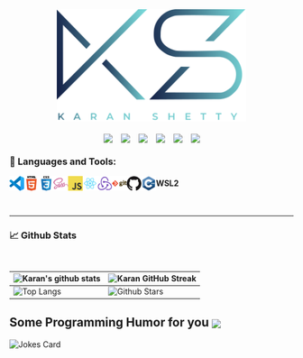 <div style="text-align: center">
    <img src="./assets/logo.svg" alt="karan-vector" height="200px" text-align="center" />
</div>

<div style="display: flex; justify-content: center; align-items: center; margin: 1rem 0;">
    <div style="display:flex; align-items:center; gap:15px;">
        <a href="https://linkedin.com/in/shettykaran21" target="_blank" rel="noopener noreferrer">
            <img align="center" src="https://img.shields.io/badge/LinkedIn-0077B5?style=for-the-badge&logo=linkedin&logoColor=white
            "/>
        </a>
        <a href="https://leetcode.com/u/shettykaran21/" target="_blank" rel="noopener noreferrer">
            <img align="center" src="https://img.shields.io/badge/-LeetCode-FFA116?style=for-the-badge&logo=LeetCode&logoColor=black
            "/>
        </a>
        <a href="https://www.reddit.com/user/shettykaran21/" target="_blank" rel="noopener noreferrer">
            <img align="center" src="https://img.shields.io/badge/Reddit-FF4500?style=for-the-badge&logo=reddit&logoColor=white
            "/>
        </a>
        <a href="https://x.com/shettykaran21" target="_blank" rel="noopener noreferrer">
            <img align="center" src="https://img.shields.io/badge/X-000000?style=for-the-badge&logo=x&logoColor=white
            "/>
        </a>
        <a href="https://www.github.com/shettykaran21" target="_blank" rel="noopener noreferrer">
            <img align="center" src="https://img.shields.io/badge/GitHub-100000?style=for-the-badge&logo=github&logoColor=white
            "/>
        </a>
        <a href="https://www.instagram.com/karan_shetty_2110/" target="_blank" rel="noopener noreferrer">
            <img align="center" src="https://img.shields.io/badge/Instagram-E4405F?style=for-the-badge&logo=instagram&logoColor=white"/>
        </a>
    </div>
</div>

### 🔧 Languages and Tools:

<img align="left" alt="Visual Studio Code" width="26px" src="https://raw.githubusercontent.com/github/explore/80688e429a7d4ef2fca1e82350fe8e3517d3494d/topics/visual-studio-code/visual-studio-code.png" />
<img align="left" alt="HTML5" width="26px" src="https://raw.githubusercontent.com/github/explore/80688e429a7d4ef2fca1e82350fe8e3517d3494d/topics/html/html.png" />
<img align="left" alt="Css" width="26px" src="https://raw.githubusercontent.com/github/explore/80688e429a7d4ef2fca1e82350fe8e3517d3494d/topics/css/css.png" />
<img align="left" alt="Sass" width="26px" src="https://raw.githubusercontent.com/github/explore/80688e429a7d4ef2fca1e82350fe8e3517d3494d/topics/sass/sass.png" />
<img align="left" alt="JavaScript" width="26px" src="https://raw.githubusercontent.com/github/explore/80688e429a7d4ef2fca1e82350fe8e3517d3494d/topics/javascript/javascript.png" />
<img align="left" alt="React" width="26px" src="https://raw.githubusercontent.com/github/explore/80688e429a7d4ef2fca1e82350fe8e3517d3494d/topics/react/react.png" />
<img align="left" alt="React" width="26px" src="https://raw.githubusercontent.com/github/explore/80688e429a7d4ef2fca1e82350fe8e3517d3494d/topics/redux/redux.png" />
<img align="left" alt="Git" width="26px" src="https://raw.githubusercontent.com/github/explore/80688e429a7d4ef2fca1e82350fe8e3517d3494d/topics/git/git.png" />
<img align="left" alt="GitHub" width="26px" src="https://raw.githubusercontent.com/github/explore/78df643247d429f6cc873026c0622819ad797942/topics/github/github.png" />
<img align="left" alt="GitHub" width="26px" src="https://raw.githubusercontent.com/github/explore/78df643247d429f6cc873026c0622819ad797942/topics/cpp/cpp.png" />
<!-- <img align="left" alt="Windows Terminal" width="26px" src="https://upload.wikimedia.org/wikipedia/commons/0/01/Windows_Terminal_Logo_256x256.png" /> -->
<h4>WSL2</h4>

<br />

---

### 📈 Github Stats

<!-- <img align="left" alt="shettykaran21's Github Stats" src="https://github-readme-stats.shettykaran21.vercel.app/api?username=shettykaran21&show_icons=true&hide_border=true&title_color=79b8ff&bg_color=24292e&text_color=79b8ff&hide=stars,issues"/> -->

<br />

| ![Karan's github stats](https://github-readme-stats.vercel.app/api?username=shettykaran21&show_icons=true&theme=radical)              | ![Karan GitHub Streak](https://github-readme-streak-stats.herokuapp.com/?user=shettykaran21&theme=radical)                                                                                                             |
| ------------------------------------------------------------------------------------------------------------------------------------- | ---------------------------------------------------------------------------------------------------------------------------------------------------------------------------------------------------------------------- |
| ![Top Langs](https://github-readme-stats.vercel.app/api/top-langs/?username=shettykaran21&langs_count=8&theme=radical&layout=compact) | ![Github Stars](https://github-readme-stats.vercel.app/api?username=shettykaran21&show_icons=true&locale=en&count_private=true&hide_rank=true&custom_title=My%20GitHub%20Stats&disable_animations=false&theme=radical) |

<h2> Some Programming Humor for you <img align ='center' src='https://media2.giphy.com/media/UQDSBzfyiBKvgFcSTw/giphy.gif?cid=ecf05e47p3cd513axbek3f56ti3jzizq8hincw20jauyyfyw&rid=giphy.gif' width = '32px'></h2>

![Jokes Card](https://readme-jokes.vercel.app/api?theme=radical)

[linkedin]: https://linkedin.com/in/shettykaran21
[twitter]: https://twitter.com/shettykaran21

